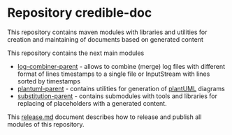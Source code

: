 # Repository credible-doc
This repository contains maven modules with libraries and utilities for creation and maintaining of documents based on generated content

This repository contains the next main modules
* [log-combiner-parent](log-combiner-parent/README.md) - allows to combine (merge) log files
with different format of lines timestamps to a single file or InputStream with lines sorted by timestamps
* [plantuml-parent](plantuml/README.md) - contains utilities for generation of [plantUML](http://plantuml.com) diagrams
* [substitution-parent](substitution/README.md) - contains submodules with tools and libraries for replacing
of placeholders with a generated content.

This [release.md](doc/release.md) document describes how to release and publish all modules of this repository.